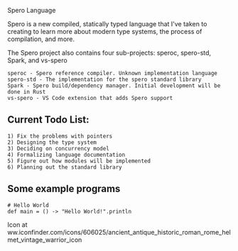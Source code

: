 Spero Language

Spero is a new compiled, statically typed language that I've taken to creating to learn more about modern type 
systems, the process of compilation, and more.


The Spero project also contains four sub-projects: speroc, spero-std, Spark, and vs-spero

    speroc - Spero reference compiler. Unknown implementation language
    spero-std - The implementation for the spero standard library
    Spark - Spero build/dependency manager. Initial development will be done in Rust
    vs-spero - VS Code extension that adds Spero support


## Current Todo List:

    1) Fix the problems with pointers
    2) Designing the type system
    3) Deciding on concurrency model
    4) Formalizing language documentation
    5) Figure out how modules will be implemented
    6) Planning out the standard library
    

## Some example programs

    # Hello World
    def main = () -> "Hello World!".println


Icon at ww.iconfinder.com/icons/606025/ancient_antique_historic_roman_rome_helmet_vintage_warrior_icon